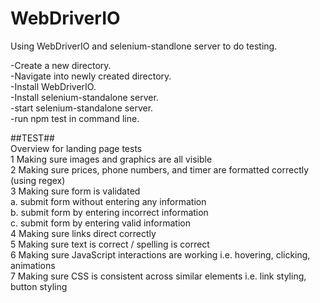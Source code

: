 # WebDriverIO
Using WebDriverIO and selenium-standlone server to do testing.  

-Create a new directory.  
-Navigate into newly created directory.  
-Install WebDriverIO.  
-Install selenium-standalone server.  
-start selenium-standalone server.  
-run npm test in command line.  


##TEST##  
Overview for landing page tests  
1 Making sure images and graphics are all visible  
2 Making sure prices, phone numbers, and timer are formatted correctly (using regex)  
3 Making sure form is validated  
a. submit form without entering any information  
b. submit form by entering incorrect information  
c. submit form by entering valid information  
4 Making sure links direct correctly  
5 Making sure text is correct / spelling is correct  
6 Making sure JavaScript interactions are working i.e. hovering, clicking, animations  
7 Making sure CSS is consistent across similar elements i.e. link styling, button styling  
